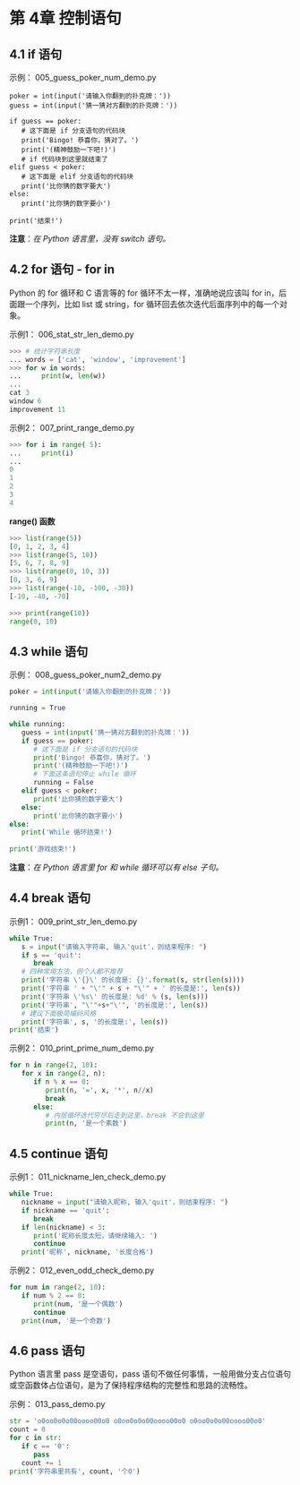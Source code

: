 # 第 4章	 控制语句

## 4.1 if 语句

示例： 005_guess_poker_num_demo.py

```pyton
poker = int(input('请输入你翻到的扑克牌：'))  
guess = int(input('猜一猜对方翻到的扑克牌：'))   

if guess == poker:   
   # 这下面是 if 分支语句的代码块      
   print('Bingo! 恭喜你，猜对了。')      
   print('(精神鼓励一下吧!)')      
   # if 代码块到这里就结束了  
elif guess < poker:      
   # 这下面是 elif 分支语句的代码块      
   print('比你猜的数字要大')  
else:      
   print('比你猜的数字要小')   
   
print('结束!')
```

**注意**：*在 Python 语言里，没有 switch 语句。*

## 4.2 for 语句 - for in

Python 的 for 循环和 C 语言等的 for 循环不太一样，准确地说应该叫 for in，后面跟一个序列，比如 list 或 string，for 循环回去依次迭代后面序列中的每一个对象。

示例1： 006_stat_str_len_demo.py

```python
>>> # 统计字符串长度  
... words = ['cat', 'window', 'improvement']  
>>> for w in words:  
...     print(w, len(w))  
...  
cat 3  
window 6  
improvement 11
```

示例2： 007_print_range_demo.py

```python
>>> for i in range( 5):  
...     print(i)  
...  
0  
1  
2  
3  
4
```

**range() 函数**

```python
>>> list(range(5))  
[0, 1, 2, 3, 4]  
>>> list(range(5, 10))  
[5, 6, 7, 8, 9]  
>>> list(range(0, 10, 3))  
[0, 3, 6, 9]  
>>> list(range(-10, -100, -30))  
[-10, -40, -70] 
  
>>> print(range(10))  
range(0, 10)
```

## 4.3 while 语句

示例： 008_guess_poker_num2_demo.py

```python
poker = int(input('请输入你翻到的扑克牌：'))   

running = True   

while running:  	
   guess = int(input('猜一猜对方翻到的扑克牌：'))  	
   if guess == poker:      		
      # 这下面是 if 分支语句的代码块      	
      print('Bingo! 恭喜你，猜对了。')      		
      print('(精神鼓励一下吧!)')  		
      # 下面这条语句停止 while 循环  		
      running = False 
   elif guess < poker:      		
      print('比你猜的数字要大')  	
   else:      		
      print('比你猜的数字要小')  
else:  	
   print('While 循环结束!')   
      
print('游戏结束!')
```

**注意**：*在 Python 语言里 for 和 while 循环可以有 else 子句。*

## 4.4 break 语句

示例1： 009_print_str_len_demo.py

```python
while True:      
   s = input("请输入字符串, 输入'quit'，则结束程序: ")      
   if s == 'quit':          
      break      
   # 四种常用方法，但个人都不推荐      
   print('字符串 \'{}\' 的长度是: {}'.format(s, str(len(s))))      
   print('字符串 ' + "\'" + s + "\'" + ' 的长度是:', len(s))      
   print('字符串 \'%s\' 的长度是: %d' % (s, len(s)))
   print('字符串', "\'"+s+"\'", '的长度是:', len(s))      
   # 建议下面极简编码风格      
   print('字符串', s, '的长度是:', len(s))  
print('结束')
```

示例2： 010_print_prime_num_demo.py

```python
for n in range(2, 10):      
   for x in range(2, n):          
      if n % x == 0:              
         print(n, '=', x, '*', n//x)              
         break      
      else:          
         # 内层循环迭代穷尽后走到这里，break 不会到这里
         print(n, '是一个素数')
```

## 4.5 continue 语句

示例1： 011_nickname_len_check_demo.py

```python
while True:      
   nickname = input("请输入昵称, 输入'quit'，则结束程序: ")
   if nickname == 'quit':          
      break      
   if len(nickname) < 3:          
      print('昵称长度太短，请继续输入: ')          
      continue      
   print('昵称', nickname, '长度合格')
```

示例2： 012_even_odd_check_demo.py

```python
for num in range(2, 10):      
   if num % 2 == 0:          
      print(num, '是一个偶数')          
      continue      
   print(num, '是一个奇数')
```

## 4.6 pass 语句

Python 语言里 pass 是空语句，pass 语句不做任何事情，一般用做分支占位语句或空函数体占位语句，是为了保持程序结构的完整性和思路的流畅性。

示例： 013_pass_demo.py

```python
str = 'o0oo0o0o00oooo00o0 o0oo0o0o00oooo00o0 o0oo0o0o00oooo00o0'  
count = 0  
for c in str:      
   if c == '0':          
      pass      
   count += 1   
print('字符串里共有', count, '个O')
```

